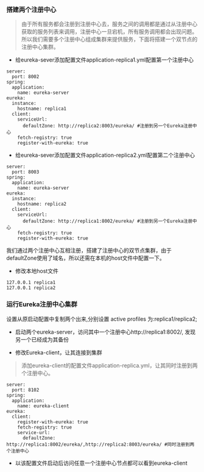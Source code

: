### 搭建两个注册中心

> 由于所有服务都会注册到注册中心去，服务之间的调用都是通过从注册中心获取的服务列表来调用，注册中心一旦宕机，所有服务调用都会出现问题。所以我们需要多个注册中心组成集群来提供服务，下面将搭建一个双节点的注册中心集群。

* 给eureka-sever添加配置文件application-replica1.yml配置第一个注册中心

``` 
server:
  port: 8002
spring:
  application:
    name: eureka-server
eureka:
  instance:
    hostname: replica1
  client:
    serviceUrl:
      defaultZone: http://replica2:8003/eureka/ #注册到另一个Eureka注册中心
    fetch-registry: true
    register-with-eureka: true
```

* 给eureka-sever添加配置文件application-replica2.yml配置第二个注册中心

``` 
server:
  port: 8003
spring:
  application:
    name: eureka-server
eureka:
  instance:
    hostname: replica2
  client:
    serviceUrl:
      defaultZone: http://replica1:8002/eureka/ #注册到另一个Eureka注册中心
    fetch-registry: true
    register-with-eureka: true
```

我们通过两个注册中心互相注册，搭建了注册中心的双节点集群，由于defaultZone使用了域名，所以还需在本机的host文件中配置一下。

* 修改本地host文件

``` 
127.0.0.1 replica1
127.0.0.1 replica2
```

### 运行Eureka注册中心集群

设置从原启动配置中复制两个出来,分别设置 active profiles 为:replica1/replica2;

* 启动两个eureka-server，访问其中一个注册中心http://replica1:8002/, 发现另一个已经成为其备份

* 修改Eureka-client，让其连接到集群

> 添加eureka-client的配置文件application-replica.yml，让其同时注册到两个注册中心。

``` 
server:
  port: 8102
spring:
  application:
    name: eureka-client
eureka:
  client:
    register-with-eureka: true
    fetch-registry: true
    service-url:
      defaultZone: http://replica1:8002/eureka/,http://replica2:8003/eureka/ #同时注册到两个注册中心
```
* 以该配置文件启动后访问任意一个注册中心节点都可以看到eureka-client













